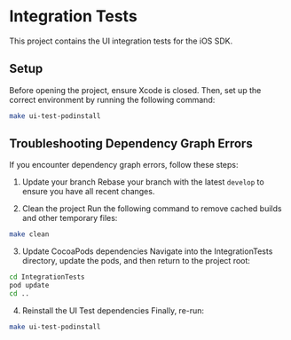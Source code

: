 # Integration Tests

This project contains the UI integration tests for the iOS SDK.


## Setup

Before opening the project, ensure Xcode is closed. Then, set up the correct environment by running the following command:

```bash
make ui-test-podinstall
``` 

## Troubleshooting Dependency Graph Errors

If you encounter dependency graph errors, follow these steps:

1. Update your branch
Rebase your branch with the latest `develop` to ensure you have all recent changes.

2. Clean the project
Run the following command to remove cached builds and other temporary files:
```bash
make clean
```

3. Update CocoaPods dependencies
Navigate into the IntegrationTests directory, update the pods, and then return to the project root:
```bash
cd IntegrationTests
pod update
cd ..
```

4. Reinstall the UI Test dependencies
Finally, re-run:
```bash
make ui-test-podinstall
```

